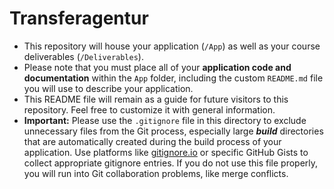 # Transferagentur

- This repository will house your application (`/App`) as well as your course deliverables (`/Deliverables`).
- Please note that you must place all of your __application code and documentation__ within the `App` folder, including the custom `README.md` file you will use to describe your application.
- This README file will remain as a guide for future visitors to this repository. Feel free to customize it with general information.
- __Important:__ Please use the `.gitignore` file in this directory to exclude unnecessary files from the Git process, especially large ___build___ directories that are automatically created during the build process of your application. Use platforms like [gitignore.io](https://www.toptal.com/developers/gitignore) or specific GitHub Gists to collect appropriate gitignore entries. If you do not use this file properly, you will run into Git collaboration problems, like merge conflicts.

